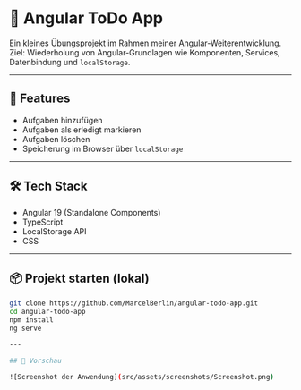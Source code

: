 # 📝 Angular ToDo App

Ein kleines Übungsprojekt im Rahmen meiner Angular-Weiterentwicklung.  
Ziel: Wiederholung von Angular-Grundlagen wie Komponenten, Services, Datenbindung und `localStorage`.

---

## 🚀 Features
- Aufgaben hinzufügen
- Aufgaben als erledigt markieren
- Aufgaben löschen
- Speicherung im Browser über `localStorage`

---

## 🛠️ Tech Stack
- Angular 19 (Standalone Components)
- TypeScript
- LocalStorage API
- CSS

---

## 📦 Projekt starten (lokal)

```bash
git clone https://github.com/MarcelBerlin/angular-todo-app.git
cd angular-todo-app
npm install
ng serve

---

## 📸 Vorschau 

![Screenshot der Anwendung](src/assets/screenshots/Screenshot.png)